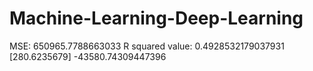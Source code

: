 # Machine-Learning-Deep-Learning

MSE:  650965.7788663033
R squared value: 0.4928532179037931
[280.6235679]
-43580.74309447396

